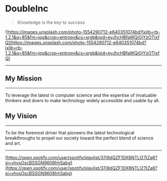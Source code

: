 # DoubleInc

> Knowledge is the key to success

![https://images.unsplash.com/photo-1554290712-e640351074bd?ixlib=rb-1.2.1&q=85&fm=jpg&crop=entropy&cs=srgb&ixid=eyJhcHBfaWQiOjYzOTIxfQ](https://images.unsplash.com/photo-1554290712-e640351074bd?ixlib=rb-1.2.1&q=85&fm=jpg&crop=entropy&cs=srgb&ixid=eyJhcHBfaWQiOjYzOTIxfQ)

---

## My Mission

---

To leverage the latest in computer science and the expertise of invaluable thinkers and doers to make technology widely accessible and usable by all.

## My Vision

---

To be the foremost driver that pioneers the latest technological breakthroughs to propel our society toward the perfect blend of science and art.

---

[https://open.spotify.com/user/spotify/playlist/37i9dQZF1DX8NTLI2TtZa6?si=vhvsOscBSSGN9608hhSabg](https://open.spotify.com/user/spotify/playlist/37i9dQZF1DX8NTLI2TtZa6?si=vhvsOscBSSGN9608hhSabg)